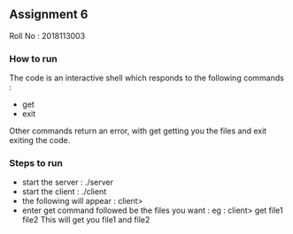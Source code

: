 ## Assignment 6

Roll No : 2018113003

### How to run

The code is an interactive shell which responds to the following commands : 
- get
- exit

Other commands return an error, with get getting you the files and exit exiting the code.

### Steps to run
- start the server : ./server
- start the client : ./client
- the following will appear : client>
- enter get command followed be the files you want :
    eg : client> get file1 file2
        This will get you file1 and file2
